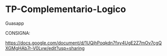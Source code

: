 # TP-Complementario-Logico
Guasapp

CONSIGNA:

https://docs.google.com/document/d/1UQjhPoqkdn7fxy4UgE2Z7mOv7cgQXGMgHAb7r-V0Lvw/edit?usp=sharing
